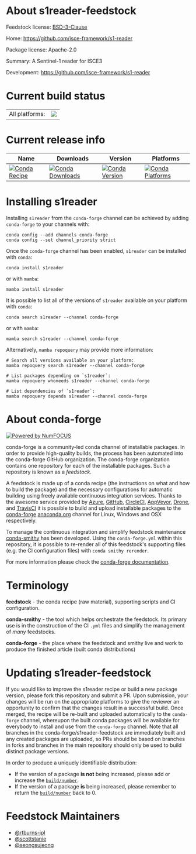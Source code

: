 About s1reader-feedstock
========================

Feedstock license: [BSD-3-Clause](https://github.com/conda-forge/s1reader-feedstock/blob/main/LICENSE.txt)

Home: https://github.com/isce-framework/s1-reader

Package license: Apache-2.0

Summary: A Sentinel-1 reader for ISCE3

Development: https://github.com/isce-framework/s1-reader

Current build status
====================


<table><tr><td>All platforms:</td>
    <td>
      <a href="https://dev.azure.com/conda-forge/feedstock-builds/_build/latest?definitionId=19881&branchName=main">
        <img src="https://dev.azure.com/conda-forge/feedstock-builds/_apis/build/status/s1reader-feedstock?branchName=main">
      </a>
    </td>
  </tr>
</table>

Current release info
====================

| Name | Downloads | Version | Platforms |
| --- | --- | --- | --- |
| [![Conda Recipe](https://img.shields.io/badge/recipe-s1reader-green.svg)](https://anaconda.org/conda-forge/s1reader) | [![Conda Downloads](https://img.shields.io/conda/dn/conda-forge/s1reader.svg)](https://anaconda.org/conda-forge/s1reader) | [![Conda Version](https://img.shields.io/conda/vn/conda-forge/s1reader.svg)](https://anaconda.org/conda-forge/s1reader) | [![Conda Platforms](https://img.shields.io/conda/pn/conda-forge/s1reader.svg)](https://anaconda.org/conda-forge/s1reader) |

Installing s1reader
===================

Installing `s1reader` from the `conda-forge` channel can be achieved by adding `conda-forge` to your channels with:

```
conda config --add channels conda-forge
conda config --set channel_priority strict
```

Once the `conda-forge` channel has been enabled, `s1reader` can be installed with `conda`:

```
conda install s1reader
```

or with `mamba`:

```
mamba install s1reader
```

It is possible to list all of the versions of `s1reader` available on your platform with `conda`:

```
conda search s1reader --channel conda-forge
```

or with `mamba`:

```
mamba search s1reader --channel conda-forge
```

Alternatively, `mamba repoquery` may provide more information:

```
# Search all versions available on your platform:
mamba repoquery search s1reader --channel conda-forge

# List packages depending on `s1reader`:
mamba repoquery whoneeds s1reader --channel conda-forge

# List dependencies of `s1reader`:
mamba repoquery depends s1reader --channel conda-forge
```


About conda-forge
=================

[![Powered by
NumFOCUS](https://img.shields.io/badge/powered%20by-NumFOCUS-orange.svg?style=flat&colorA=E1523D&colorB=007D8A)](https://numfocus.org)

conda-forge is a community-led conda channel of installable packages.
In order to provide high-quality builds, the process has been automated into the
conda-forge GitHub organization. The conda-forge organization contains one repository
for each of the installable packages. Such a repository is known as a *feedstock*.

A feedstock is made up of a conda recipe (the instructions on what and how to build
the package) and the necessary configurations for automatic building using freely
available continuous integration services. Thanks to the awesome service provided by
[Azure](https://azure.microsoft.com/en-us/services/devops/), [GitHub](https://github.com/),
[CircleCI](https://circleci.com/), [AppVeyor](https://www.appveyor.com/),
[Drone](https://cloud.drone.io/welcome), and [TravisCI](https://travis-ci.com/)
it is possible to build and upload installable packages to the
[conda-forge](https://anaconda.org/conda-forge) [anaconda.org](https://anaconda.org/)
channel for Linux, Windows and OSX respectively.

To manage the continuous integration and simplify feedstock maintenance
[conda-smithy](https://github.com/conda-forge/conda-smithy) has been developed.
Using the ``conda-forge.yml`` within this repository, it is possible to re-render all of
this feedstock's supporting files (e.g. the CI configuration files) with ``conda smithy rerender``.

For more information please check the [conda-forge documentation](https://conda-forge.org/docs/).

Terminology
===========

**feedstock** - the conda recipe (raw material), supporting scripts and CI configuration.

**conda-smithy** - the tool which helps orchestrate the feedstock.
                   Its primary use is in the construction of the CI ``.yml`` files
                   and simplify the management of *many* feedstocks.

**conda-forge** - the place where the feedstock and smithy live and work to
                  produce the finished article (built conda distributions)


Updating s1reader-feedstock
===========================

If you would like to improve the s1reader recipe or build a new
package version, please fork this repository and submit a PR. Upon submission,
your changes will be run on the appropriate platforms to give the reviewer an
opportunity to confirm that the changes result in a successful build. Once
merged, the recipe will be re-built and uploaded automatically to the
`conda-forge` channel, whereupon the built conda packages will be available for
everybody to install and use from the `conda-forge` channel.
Note that all branches in the conda-forge/s1reader-feedstock are
immediately built and any created packages are uploaded, so PRs should be based
on branches in forks and branches in the main repository should only be used to
build distinct package versions.

In order to produce a uniquely identifiable distribution:
 * If the version of a package **is not** being increased, please add or increase
   the [``build/number``](https://docs.conda.io/projects/conda-build/en/latest/resources/define-metadata.html#build-number-and-string).
 * If the version of a package **is** being increased, please remember to return
   the [``build/number``](https://docs.conda.io/projects/conda-build/en/latest/resources/define-metadata.html#build-number-and-string)
   back to 0.

Feedstock Maintainers
=====================

* [@rtburns-jpl](https://github.com/rtburns-jpl/)
* [@scottstanie](https://github.com/scottstanie/)
* [@seongsujeong](https://github.com/seongsujeong/)

